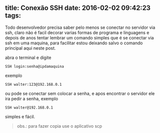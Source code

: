 title: Conexão SSH
date: 2016-02-02 09:42:23
tags:
---
Todo desenvolvedor precisa saber pelo menos se conectar no servidor via ssh, claro não é facil decorar varias formas de programa e linguagens e depois de anos tentar lembrar um comando simples que é se conectar via ssh em uma maquina, para facilitar estou deixando salvo o comando principal aqui neste post.
<!-- more -->

abra o terminal e digite
```
SSH login:senha@ipdamaquina
```
exemplo
```
SSH walter:123@192.168.0.1
```
ou pode se conectar sem colocar a senha, e apos encontrar o servidor ele ira pedir a senha, exemplo
```
SSH walter@192.168.0.1
```
simples e fácil.
> obs.: para fazer copia use o aplicativo scp


